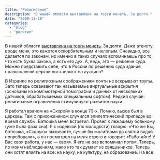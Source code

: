 ```yaml
---
title: "Религиозное"
description: "В нашей области выставлена на торги мечеть. За долги."
date: "2009-11-18"
categories: 
  - "blog"
  - "религия"
---
```


В нашей области <a href="http://www.aif-nn.ru/society/details/103103" rel="nofollow">выставлена на торги мечеть</a>. За долги. Даже атеисту, вроде меня, это кажется оскорбительным и нелепым. Очевидно, все делается по законам, но именно в таких случаях вспоминаешь про то, что есть буква закона, а есть его дух. А, ведь, это —&nbsp;решение суда. Можно представить себе, что в России по решению суда здание православной церкви выставляют на аукцион?

В Израиле по религиозным соображениям почти не вскрывают трупы. Зато теперь осваивают так называемые виртуальные вскрытия (основаны на компьютерной томографии и данных от нескольких датчиков, обрабатываемых специальным софтом). Редкий случай: религиозные ограничения стимулируют развитие науки.

Я работал врачом на «Скорой» в конце 70-х. Помню, вызов был в церковь. Там с прихожанином случился эпилептический припадок во время службы. Батюшка меня встретил. Провел к лежащему больному (уже была фаза сна). Я с издевкой (по молодости) говорю: «Что же Вы, батюшка, «Скорую» вызываете, лучше бы молитвами да святой водой попробовали», а он посмотрел на меня строго и говорит: «Работайте! У Вас своя работа, у нас —&nbsp;своя». Я его не раз вспоминал потом. Теперь, по моим наблюдениям, мало кто так думает из священников. Теперь они хотят влиять на все: на науку, на культуру, на образование. На все.
